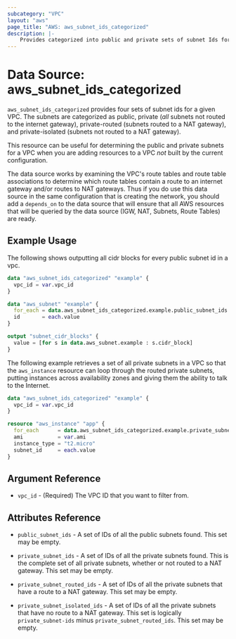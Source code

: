 ```yaml
---
subcategory: "VPC"
layout: "aws"
page_title: "AWS: aws_subnet_ids_categorized"
description: |-
    Provides categorized into public and private sets of subnet Ids for a VPC
---
```


# Data Source: aws_subnet_ids_categorized

`aws_subnet_ids_categorized` provides four sets of subnet ids for a given VPC. The subnets are categorized as public, private (*all* subnets not routed to the internet gateway), private-routed (subnets routed to a NAT gateway), and private-isolated (subnets not routed to a NAT gateway).

This resource can be useful for determining the public and private subnets for a VPC when you are adding resources to a VPC *not* built by the current configuration.

The data source works by examining the VPC's route tables and route table associations to determine which route tables contain a route to an internet gateway and/or routes to NAT gateways. Thus if you do use this data source in the same configuration that is creating the network, you should add a `depends_on` to the data source that will ensure that all AWS resources that will be queried by the data source (IGW, NAT, Subnets, Route Tables) are ready.

## Example Usage

The following shows outputting all cidr blocks for every public subnet id in a vpc.

```terraform
data "aws_subnet_ids_categorized" "example" {
  vpc_id = var.vpc_id
}

data "aws_subnet" "example" {
  for_each = data.aws_subnet_ids_categorized.example.public_subnet_ids
  id       = each.value
}

output "subnet_cidr_blocks" {
  value = [for s in data.aws_subnet.example : s.cidr_block]
}
```

The following example retrieves a set of all private subnets in a VPC so that the `aws_instance` resource
can loop through the routed private subnets, putting instances across availability zones and giving them the ability to talk to the Internet.

```terraform
data "aws_subnet_ids_categorized" "example" {
  vpc_id = var.vpc_id
}

resource "aws_instance" "app" {
  for_each      = data.aws_subnet_ids_categorized.example.private_subnet_routed_ids
  ami           = var.ami
  instance_type = "t2.micro"
  subnet_id     = each.value
}
```

## Argument Reference

* `vpc_id` - (Required) The VPC ID that you want to filter from.

## Attributes Reference

* `public_subnet_ids` - A set of IDs of all the public subnets found. This set may be empty.

* `private_subnet_ids` - A set of IDs of all the private subnets found. This is the complete set of all private subnets, whether or not routed to a NAT gateway. This set may be empty.

* `private_subnet_routed_ids` - A set of IDs of all the private subnets that have a route to a NAT gateway. This set may be empty.

* `private_subnet_isolated_ids` - A set of IDs of all the private subnets that have no route to a NAT gateway. This set is logically `private_subnet-ids` minus `private_subnet_routed_ids`. This set may be empty.
